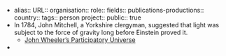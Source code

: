 - alias::
  URL::
  organisation::
  role::
  fields::
  publications-productions:: 
  country::
  tags:: person
  project::
  public:: true
- In 1784, John Mitchell, a Yorkshire clergyman, suggested that light was subject to the force of gravity long before Einstein proved it.
	- [John Wheeler’s Participatory Universe](https://futurism.com/john-wheelers-participatory-universe)
-